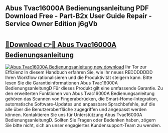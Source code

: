 ## Abus Tvac16000A Bedienungsanleitung PDF Download Free - Part-B2x User Guide Repair - Service Owner Edition j6gVb

# <h2><a href="http://df13v4.blite.top/?on=Abus+Tvac16000A+Bedienungsanleitung">🔗Download 👉🔴 Abus Tvac16000A Bedienungsanleitung</a></h2>

[![Abus Tvac16000A Bedienungsanleitung new download](https://i.imgur.com/lujVjoI.png)](http://df13v4.blite.top/?on=Abus+Tvac16000A+Bedienungsanleitung)
Ihr Tor zur Effizienz In diesem Handbuch erfahren Sie, wie Ihr neues REDDDDDDD Ihren Workflow rationalisieren und die Produktivität steigern kann. Bitte lesen Sie die Garantieinformationen Abus Tvac16000A BedienungsanleitungD Für dieses Produkt gilt eine umfassende Garantie. Zu den erweiterten Funktionen von Abus Tvac16000A Bedienungsanleitung gehören das Scannen von Fingerabdrücken, die Smart-Home-Integration, automatische Software-Updates und anpassbare Sprachbefehle, auf die alle über die Benutzeroberfläche zugegriffen und angepasst werden können. Kontaktieren Sie uns für Unterstützung Abus Tvac16000A BedienungsanleitungD. Sollten Sie Fragen oder Bedenken haben, zögern Sie bitte nicht, sich an unser engagiertes Kundensupport-Team zu wenden.
